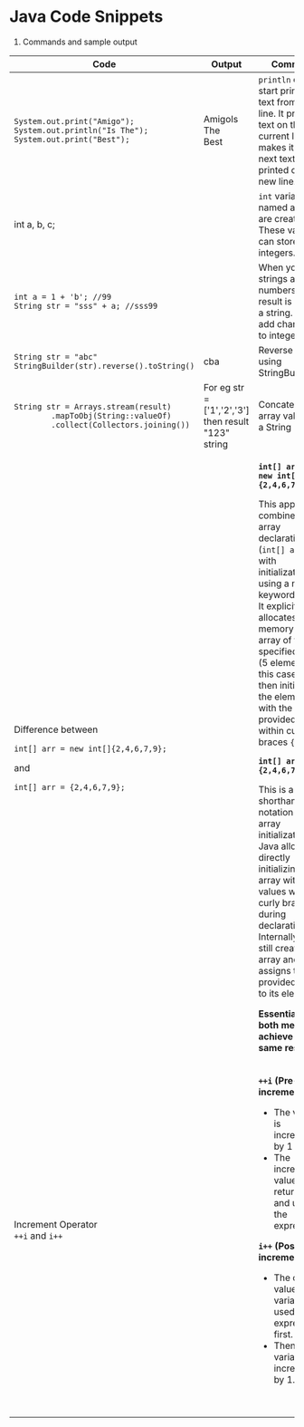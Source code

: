 # Java Code Snippets

1. Commands and sample output

<table data-full-width="true"><thead><tr><th>Code</th><th width="202">Output</th><th>Comment</th></tr></thead><tbody><tr><td><pre class="language-java"><code class="lang-java">System.out.print("Amigo");
System.out.println("Is The");
System.out.print("Best");
</code></pre></td><td>AmigoIs The<br>Best</td><td><code>println</code> doesn't start printing text from a new line. It prints text on the current line, but makes it so the next text will be printed on a new line.</td></tr><tr><td>int a, b, c;</td><td></td><td><code>int</code> variables named a, b, c are created. These variables can store integers.</td></tr><tr><td><pre class="language-java"><code class="lang-java">int a = 1 + 'b'; //99
String str = "sss" + a; //sss99 
</code></pre></td><td></td><td>When you add strings and numbers, the result is always a string. We can add character to integer.</td></tr><tr><td><pre class="language-java"><code class="lang-java">String str = "abc"
StringBuilder(str).reverse().toString()
</code></pre></td><td>cba</td><td>Reverse a string using StringBuilder</td></tr><tr><td><pre class="language-java"><code class="lang-java">String str = Arrays.stream(result)
        .mapToObj(String::valueOf)
        .collect(Collectors.joining())
</code></pre></td><td>For eg str = ['1','2','3'] then result "123" string</td><td>Concatenate array values to a String</td></tr><tr><td><p>Difference between </p><p><code>int[] arr = new int[]{2,4,6,7,9};</code> </p><p>and </p><p><code>int[] arr = {2,4,6,7,9};</code></p></td><td></td><td><p><strong><code>int[] arr = new int[]{2,4,6,7,9};</code></strong></p><p>This approach combines the array declaration (<code>int[] arr</code>) with initialization using a new keyword (<code>new</code>). It explicitly allocates memory for the array of the specified size (5 elements in this case) and then initializes the elements with the provided values within curly braces <code>{}</code>.</p><p></p><p><strong><code>int[] arr = {2,4,6,7,9};</code></strong></p><p>This is a shorthand notation for array initialization. Java allows directly initializing the array with values within curly braces <code>{}</code> during declaration. Internally, Java still creates an array and assigns the provided values to its elements.</p><p><strong>Essentially, both methods achieve the same result</strong></p></td></tr><tr><td>Increment Operator<br><code>++i</code> and <code>i++</code></td><td></td><td><p><strong><code>++i</code> (Pre-increment):</strong></p><ul><li>The variable is incremented by 1 first.</li><li>The incremented value is returned and used in the expression.</li></ul><p><strong><code>i++</code> (Post-increment):</strong></p><ul><li>The current value of the variable is used in the expression first.</li><li>Then, the variable is incremented by 1.</li></ul></td></tr><tr><td></td><td></td><td></td></tr><tr><td></td><td></td><td></td></tr><tr><td></td><td></td><td></td></tr><tr><td></td><td></td><td></td></tr><tr><td></td><td></td><td></td></tr><tr><td></td><td></td><td></td></tr></tbody></table>



